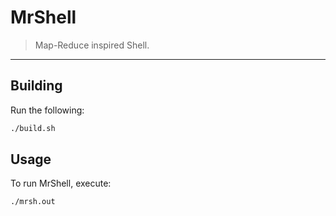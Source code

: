 MrShell
=======

> Map-Reduce inspired Shell.

---

## Building

Run the following:

```bash
./build.sh
```

## Usage

To run MrShell, execute:

```bash
./mrsh.out
```
